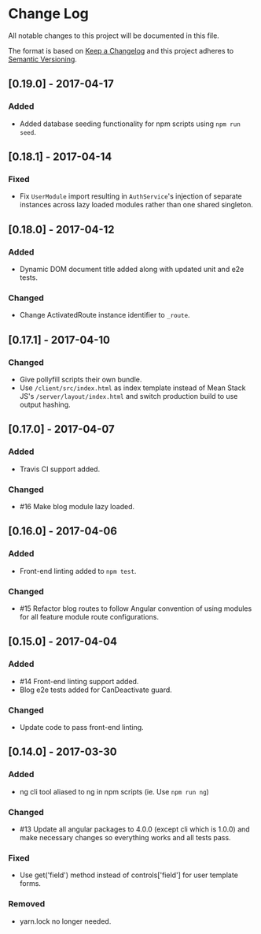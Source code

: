 # Change Log
All notable changes to this project will be documented in this file.

The format is based on [Keep a Changelog](http://keepachangelog.com/)
and this project adheres to [Semantic Versioning](http://semver.org/).

## [0.19.0] - 2017-04-17
### Added
- Added database seeding functionality for npm scripts using `npm run seed`.

## [0.18.1] - 2017-04-14
### Fixed
- Fix `UserModule` import resulting in `AuthService`'s injection of separate instances across lazy loaded modules rather than one shared singleton.

## [0.18.0] - 2017-04-12
### Added
- Dynamic DOM document title added along with updated unit and e2e tests.

### Changed
- Change ActivatedRoute instance identifier to `_route`.

## [0.17.1] - 2017-04-10
### Changed
- Give pollyfill scripts their own bundle.
- Use `/client/src/index.html` as index template instead of Mean Stack JS's `/server/layout/index.html` and switch production build to use output hashing.

## [0.17.0] - 2017-04-07
### Added
- Travis CI support added.

### Changed
- #16 Make blog module lazy loaded.

## [0.16.0] - 2017-04-06
### Added
- Front-end linting added to `npm test`.

### Changed
- #15 Refactor blog routes to follow Angular convention of using modules for all feature module route configurations.

## [0.15.0] - 2017-04-04
### Added
- #14 Front-end linting support added.
- Blog e2e tests added for CanDeactivate guard.

### Changed
- Update code to pass front-end linting.

## [0.14.0] - 2017-03-30
### Added
- ng cli tool aliased to ng in npm scripts (ie. Use `npm run ng`)

### Changed
- #13 Update all angular packages to 4.0.0 (except cli which is 1.0.0) and make
necessary changes so everything works and all tests pass.

### Fixed
- Use get('field') method instead of controls['field'] for user template forms.

### Removed
- yarn.lock no longer needed.

